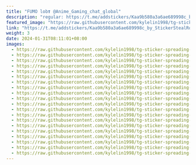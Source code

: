 ```yaml
---
title: "FUMO lob❣ @Anime_Gaming_chat_global"
description: "regular: https://t.me/addstickers/Kaa9b580a3a6ae689998c_by_StickerStealRobot"
featured_image: "https://raw.githubusercontent.com/kylelin1998/tg-sticker-spreading-worldwide-images/main/img/f38c00fa-1c7e-48f2-961d-03bf93ab7885.jpg"
link: "https://t.me/addstickers/Kaa9b580a3a6ae689998c_by_StickerStealRobot"
weight: 3
date: 2024-01-31T08:11:01+08:00
images:
  - https://raw.githubusercontent.com/kylelin1998/tg-sticker-spreading-worldwide-images/main/img/f38c00fa-1c7e-48f2-961d-03bf93ab7885.jpg
  - https://raw.githubusercontent.com/kylelin1998/tg-sticker-spreading-worldwide-images/main/img/06a1c3f2-85cd-4faf-bf6b-4d2f0b180643.jpg
  - https://raw.githubusercontent.com/kylelin1998/tg-sticker-spreading-worldwide-images/main/img/1e78b127-613d-4e60-b6f2-6e00fb8a16e2.jpg
  - https://raw.githubusercontent.com/kylelin1998/tg-sticker-spreading-worldwide-images/main/img/45c5fe85-1a44-4dd8-9c39-c9859b000f61.jpg
  - https://raw.githubusercontent.com/kylelin1998/tg-sticker-spreading-worldwide-images/main/img/d5d38668-e4d7-42be-8a46-02addc0d62ef.jpg
  - https://raw.githubusercontent.com/kylelin1998/tg-sticker-spreading-worldwide-images/main/img/e320b870-f993-45c1-a8a8-87f037dfeb8a.jpg
  - https://raw.githubusercontent.com/kylelin1998/tg-sticker-spreading-worldwide-images/main/img/c70cb270-d04b-4c5f-86bc-3696177048d9.jpg
  - https://raw.githubusercontent.com/kylelin1998/tg-sticker-spreading-worldwide-images/main/img/b4dec244-0db7-4c9e-afdc-02e7878f27bf.jpg
  - https://raw.githubusercontent.com/kylelin1998/tg-sticker-spreading-worldwide-images/main/img/b072144e-be6e-426e-a539-41f875bfaa7f.jpg
  - https://raw.githubusercontent.com/kylelin1998/tg-sticker-spreading-worldwide-images/main/img/790461de-491c-4e51-9346-df5532ca9eb8.jpg
  - https://raw.githubusercontent.com/kylelin1998/tg-sticker-spreading-worldwide-images/main/img/c5a7265c-3296-4d63-aa88-f8e6e26c5c42.jpg
  - https://raw.githubusercontent.com/kylelin1998/tg-sticker-spreading-worldwide-images/main/img/f2b27053-9fee-4e50-b1d0-eb5949f81f89.jpg
  - https://raw.githubusercontent.com/kylelin1998/tg-sticker-spreading-worldwide-images/main/img/dcb39bd4-8267-4a27-916c-e108d6db8dcf.jpg
  - https://raw.githubusercontent.com/kylelin1998/tg-sticker-spreading-worldwide-images/main/img/805067ea-0b8a-4a73-b24c-5e5911c59773.jpg
  - https://raw.githubusercontent.com/kylelin1998/tg-sticker-spreading-worldwide-images/main/img/6b9a7fb1-534f-478b-93a0-b0172e354d71.jpg
  - https://raw.githubusercontent.com/kylelin1998/tg-sticker-spreading-worldwide-images/main/img/6c249813-7eaa-453a-a675-08f55c07c740.jpg
  - https://raw.githubusercontent.com/kylelin1998/tg-sticker-spreading-worldwide-images/main/img/d23d23c0-34be-455d-9862-dbbcc02ccf7f.jpg
  - https://raw.githubusercontent.com/kylelin1998/tg-sticker-spreading-worldwide-images/main/img/4c001919-ff8a-43aa-aac4-e727bc7b981c.jpg
  - https://raw.githubusercontent.com/kylelin1998/tg-sticker-spreading-worldwide-images/main/img/e9a82c2f-9345-4a54-84c0-67d34b2ce168.jpg
  - https://raw.githubusercontent.com/kylelin1998/tg-sticker-spreading-worldwide-images/main/img/9f4327a6-5400-4e78-a2b8-7747459da4d3.jpg
---
```

